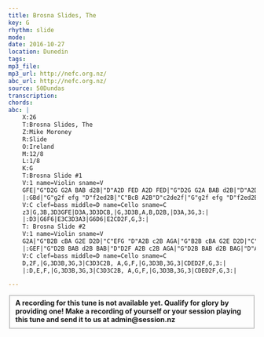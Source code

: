 ```yaml
---
title: Brosna Slides, The
key: G
rhythm: slide
mode:
date: 2016-10-27
location: Dunedin
tags:
mp3_file:
mp3_url: http://nefc.org.nz/
abc_url: http://nefc.org.nz/
source: 50Dundas
transcription:
chords: 
abc: |
    X:26
    T:Brosna Slides, The
    Z:Mike Moroney
    R:Slide
    O:Ireland
    M:12/8
    L:1/8
    K:G
    T:Brosna Slide #1
    V:1 name=Violin sname=V
    GFE|"G"D2G G2A BAB d2B|"D"A2D FED A2D FED|"G"D2G G2A BAB d2B|"D"A2D FED "G"G3:|
    |:GBd|"G"g2f efg "D"f2ed2B|"C"BcB A2B"D"c2de2f|"G"g2f efg "D"f2ed2B|"C"c2A"D"F2A"G"G3:|
    V:C clef=bass middle=D name=Cello sname=C
    z3|G,3B,3D3GFE|D3A,3D3DCB,|G,3D3B,A,B,D2B,|D3A,3G,3:|
    |:D3|G6F6|E3C3D3A3|G6D6|E2CD2F,G,3:|
    T: Brosna Slide #2
    V:1 name=Violin sname=V
    G2A|"G"B2B cBA G2E D2D|"C"EFG "D"A2B c2B AGA|"G"B2B cBA G2E D2D|"C"EFG "D"AFD "G"G3:|
    |:GEF|"G"D2B BAB d2B BAB|"D"D2F A2B c2B AGA|"G"D2B BAB d2B BAG|"D"A2A "D"DEF "G"G3:|
    V:C clef=bass middle=D name=Cello sname=C
    D,2F,|G,3D3B,3G,3|C3D3C2B, A,G,F,|G,3D3B,3G,3|CDED2F,G,3:|
    |:D,E,F,|G,3D3B,3G,3|C3D3C2B, A,G,F,|G,3D3B,3G,3|CDED2F,G,3:|

---
```

<fieldset><strong>A recording for this tune is not available yet. Qualify for glory by providing one!
Make a recording of yourself or your session playing this tune and send it to us at admin@session.nz</strong></fieldset><br />
